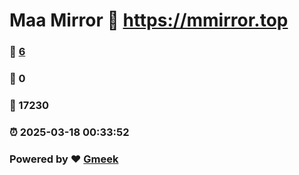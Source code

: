 # Maa Mirror :link: https://mmirror.top 
### :page_facing_up: [6](https://mmirror.top/tag.html) 
### :speech_balloon: 0 
### :hibiscus: 17230 
### :alarm_clock: 2025-03-18 00:33:52 
### Powered by :heart: [Gmeek](https://github.com/Meekdai/Gmeek)
